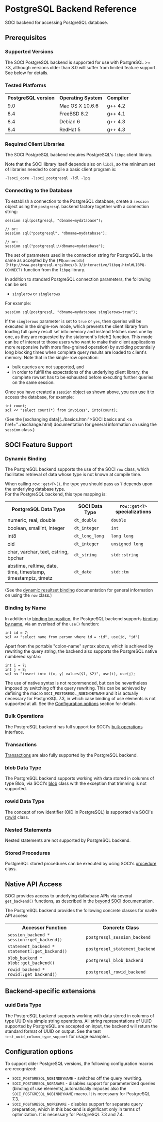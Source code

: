 # PostgreSQL Backend Reference

SOCI backend for accessing PostgreSQL database.

## Prerequisites

### Supported Versions

The SOCI PostgreSQL backend is supported for use with PostgreSQL >= 7.3, although versions older than 8.0 will suffer from limited feature support. See below for details.

### Tested Platforms

<table>
<tbody>
<tr><th>PostgreSQL version</th><th>Operating System</th><th>Compiler</th></tr>
<tr><td>9.0</td><td>Mac OS X 10.6.6</td><td>g++ 4.2</td></tr>
<tr><td>8.4</td><td>FreeBSD 8.2</td><td>g++ 4.1</td></tr>
<tr><td>8.4</td><td>Debian 6</td><td>g++ 4.3</td></tr>
<tr><td>8.4</td><td>RedHat 5</td><td>g++ 4.3</td></tr>
</tbody>
</table>

### Required Client Libraries

The SOCI PostgreSQL backend requires PostgreSQL's `libpq` client library.

Note that the SOCI library itself depends also on `libdl`, so the minimum set of libraries needed to compile a basic client program is:

    -lsoci_core -lsoci_postgresql -ldl -lpq

### Connecting to the Database

To establish a connection to the PostgreSQL database, create a `session` object using the `postgresql` backend factory together with a connection string:


    session sql(postgresql, "dbname=mydatabase");

    // or:
    session sql("postgresql", "dbname=mydatabase");

    // or:
    session sql("postgresql://dbname=mydatabase");

The set of parameters used in the connection string for PostgreSQL is the same as accepted by the `[PQconnectdb](http://www.postgresql.org/docs/8.3/interactive/libpq.html#LIBPQ-CONNECT)` function from the `libpq` library.

In addition to standard PostgreSQL connection parameters, the following can be set:

* `singlerow` or `singlerows`

For example:

    session sql(postgresql, "dbname=mydatabase singlerows=true");

If the `singlerows` parameter is set to `true` or `yes`, then queries will be executed in the single-row mode, which prevents the client library from loading full query result set into memory and instead fetches rows one by one, as they are requested by the statement's fetch() function. This mode can be of interest to those users who want to make their client applications more responsive (with more fine-grained operation) by avoiding potentially long blocking times when complete query results are loaded to client's memory.
Note that in the single-row operation:

* bulk queries are not supported, and
* in order to fulfill the expectations of the underlying client library, the complete rowset has to be exhausted before executing further queries on the same session.

Once you have created a `session` object as shown above, you can use it to access the database, for example:

    int count;
    sql << "select count(*) from invoices", into(count);

(See the [exchanging data](../basics.html">SOCI basics</a> and <a href="../exchange.html) documentation for general information on using the `session` class.)

##  SOCI Feature Support

### Dynamic Binding

The PostgreSQL backend supports the use of the SOCI `row` class, which facilitates retrieval of data whose type is not known at compile time.

When calling `row::get<T>()`, the type you should pass as `T` depends upon the underlying database type.<br/> For the PostgreSQL backend, this type mapping is:

<table>
  <tbody>
    <tr>
      <th>PostgreSQL Data Type</th>
      <th>SOCI Data Type</th>
      <th><code>row::get&lt;T&gt;</code> specializations</th>
    </tr>
    <tr>
      <td>numeric, real, double</td>
      <td><code>dt_double</code></td>
      <td><code>double</code></td>
    </tr>
    <tr>
      <td>boolean, smallint, integer</td>
      <td><code>dt_integer</code></td>
      <td><code>int</code></td>
    </tr>
    <tr>
      <td>int8</td>
      <td><code>dt_long_long</code></td>
      <td><code>long long</code></td>
    </tr>
    <tr>
      <td>oid</td>
      <td><code>dt_integer</code></td>
      <td><code>unsigned long</code></td>
    </tr>
    <tr>
      <td>char, varchar, text, cstring, bpchar</td>
      <td><code>dt_string</code></td>
      <td><code>std::string</code></td>
    </tr>
    <tr>
      <td>abstime, reltime, date, time, timestamp, timestamptz, timetz</td>
      <td><code>dt_date</code></td>
      <td><code>std::tm</code></code></code></td>
    </tr>
  </tbody>
</table>

(See the [dynamic resultset binding](../exchange.html#dynamic) documentation for general information on using the `row` class.)

### Binding by Name

In addition to [binding by position](../exchange.html#bind_position), the PostgreSQL backend supports [binding by name](../exchange.html#bind_name), via an overload of the `use()` function:

    int id = 7;
    sql << "select name from person where id = :id", use(id, "id")

Apart from the portable "colon-name" syntax above, which is achieved by rewriting the query string, the backend also supports the PostgreSQL native numbered syntax:

    int i = 7;
    int j = 8;
    sql << "insert into t(x, y) values($1, $2)", use(i), use(j);

The use of native syntax is not recommended, but can be nevertheless imposed by switching off the query rewriting. This can be achieved by defining the macro `SOCI_POSTGRESQL_NOBINDBYNAME` and it is actually necessary for PostgreSQL 7.3, in which case binding of use elements is not supported at all. See the [Configuration options](#options) section for details.

### Bulk Operations

The PostgreSQL backend has full support for SOCI's [bulk operations](../statements.html#bulk) interface.

### Transactions

[Transactions](../statements.html#transactions) are also fully supported by the PostgreSQL backend.

### blob Data Type

The PostgreSQL backend supports working with data stored in columns of type Blob, via SOCI's [blob](../exchange.html#blob) class with the exception that trimming is not supported.

### rowid Data Type

The concept of row identifier (OID in PostgreSQL) is supported via SOCI's [rowid](../reference.html#rowid) class.

### Nested Statements

Nested statements are not supported by PostgreSQL backend.

### Stored Procedures

PostgreSQL stored procedures can be executed by using SOCI's [procedure](../statements.html#procedures) class.

## Native API Access

SOCI provides access to underlying datbabase APIs via several `get_backend()` functions, as described in the [beyond SOCI](../beyond.html) documentation.

The PostgreSQL backend provides the following concrete classes for navite API access:

<table>
  <tbody>
    <tr>
      <th>Accessor Function</th>
      <th>Concrete Class</th>
    </tr>
    <tr>
      <td><code>session_backend * session::get_backend()</code></td>
      <td><code>postgresql_session_backend</code></td>
    </tr>
    <tr>
      <td><code>statement_backend * statement::get_backend()</code></td>
      <td><code>postgresql_statement_backend</code></td>
    </tr>
    <tr>
      <td><code>blob_backend * blob::get_backend()</code></td>
      <td><code>postgresql_blob_backend</code></td>
    </tr>
    <tr>
      <td><code>rowid_backend * rowid::get_backend()</code></td>
      <td><code>postgresql_rowid_backend</code></td>
    </tr>
  </tbody>
</table>

## Backend-specific extensions

### uuid Data Type

The PostgreSQL backend supports working with data stored in columns of type UUID via simple string operations. All string representations of UUID supported by PostgreSQL are accepted on input, the backend will return the standard
format of UUID on output. See the test `test_uuid_column_type_support` for usage examples.

## Configuration options

To support older PostgreSQL versions, the following configuration macros are recognized:

* `SOCI_POSTGRESQL_NOBINDBYNAME` - switches off the query rewriting.
* `SOCI_POSTGRESQL_NOPARAMS` - disables support for parameterized queries (binding of use elements),automatically imposes also the `SOCI_POSTGRESQL_NOBINDBYNAME` macro. It is necessary for PostgreSQL 7.3.
* `SOCI_POSTGRESQL_NOPREPARE` - disables support for separate query preparation, which in this backend is significant only in terms of optimization. It is necessary for PostgreSQL 7.3 and 7.4.
